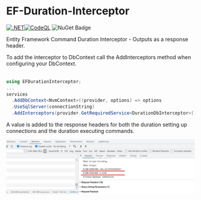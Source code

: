 # EF-Duration-Interceptor

[![.NET](https://github.com/YulerB/EF-Duration-Interceptor/actions/workflows/dotnet.yml/badge.svg)](https://github.com/YulerB/EF-Duration-Interceptor/actions/workflows/dotnet.yml)[![CodeQL](https://github.com/YulerB/EF-Duration-Interceptor/actions/workflows/codeql-analysis.yml/badge.svg)](https://github.com/YulerB/EF-Duration-Interceptor/actions/workflows/codeql-analysis.yml)
![NuGet Badge](https://buildstats.info/nuget/EFDurationInterceptor)

Entity Framework Command Duration Interceptor - Outputs as a response header.


To add the interceptor to DbContext call the AddInterceptors method when configuring your DbContext.

```csharp

using EFDurationInterceptor;
...
services
  .AddDbContext<NvmContext>((provider, options) => options
  .UseSqlServer(connectionString)
  .AddInterceptors(provider.GetRequiredService<DurationDbInterceptor>())); 
```

A value is added to the response headers for both the duration setting up connections and the duration executing commands. 

![Screenshot](output.jpg)
